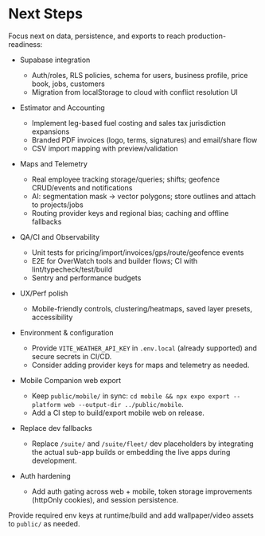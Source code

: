 # Next Steps

Focus next on data, persistence, and exports to reach production-readiness:

- Supabase integration
  - Auth/roles, RLS policies, schema for users, business profile, price book, jobs, customers
  - Migration from localStorage to cloud with conflict resolution UI

- Estimator and Accounting
  - Implement leg-based fuel costing and sales tax jurisdiction expansions
  - Branded PDF invoices (logo, terms, signatures) and email/share flow
  - CSV import mapping with preview/validation

- Maps and Telemetry
  - Real employee tracking storage/queries; shifts; geofence CRUD/events and notifications
  - AI: segmentation mask → vector polygons; store outlines and attach to projects/jobs
  - Routing provider keys and regional bias; caching and offline fallbacks

- QA/CI and Observability
  - Unit tests for pricing/import/invoices/gps/route/geofence events
  - E2E for OverWatch tools and builder flows; CI with lint/typecheck/test/build
  - Sentry and performance budgets

- UX/Perf polish
  - Mobile-friendly controls, clustering/heatmaps, saved layer presets, accessibility

- Environment & configuration
  - Provide `VITE_WEATHER_API_KEY` in `.env.local` (already supported) and secure secrets in CI/CD.
  - Consider adding provider keys for maps and telemetry as needed.

- Mobile Companion web export
  - Keep `public/mobile/` in sync: `cd mobile && npx expo export --platform web --output-dir ../public/mobile`.
  - Add a CI step to build/export mobile web on release.

- Replace dev fallbacks
  - Replace `/suite/` and `/suite/fleet/` dev placeholders by integrating the actual sub-app builds or embedding the live apps during development.

- Auth hardening
  - Add auth gating across web + mobile, token storage improvements (httpOnly cookies), and session persistence.

Provide required env keys at runtime/build and add wallpaper/video assets to `public/` as needed.